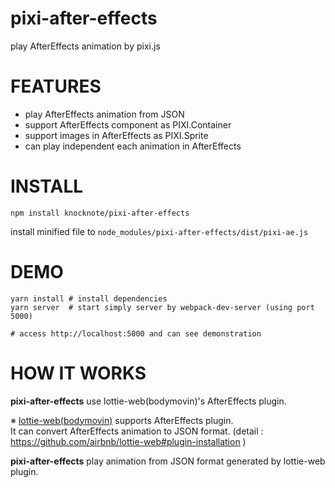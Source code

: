 # pixi-after-effects
play AfterEffects animation by pixi.js

# FEATURES

- play AfterEffects animation from JSON
- support AfterEffects component as PIXI.Container
- support images in AfterEffects as PIXI.Sprite
- can play independent each animation in AfterEffects

# INSTALL

```
npm install knocknote/pixi-after-effects
```

install minified file to `node_modules/pixi-after-effects/dist/pixi-ae.js` 

# DEMO

```
yarn install # install dependencies
yarn server  # start simply server by webpack-dev-server (using port 5000)

# access http://localhost:5000 and can see demonstration
```

# HOW IT WORKS

**pixi-after-effects** use lottie-web(bodymovin)'s AfterEffects plugin.

※ [lottie-web(bodymovin)](https://github.com/airbnb/lottie-web) supports AfterEffects plugin.  
It can convert AfterEffects animation to JSON format. (detail : https://github.com/airbnb/lottie-web#plugin-installation )  


**pixi-after-effects** play animation from JSON format generated by lottie-web plugin.  



